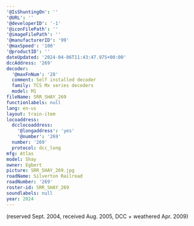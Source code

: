 ```yaml
---
'@IsShuntingOn': ''
'@URL': ''
'@developerID': '-1'
'@iconFilePath': ''
'@imageFilePath': ''
'@manufacturerID': '99'
'@maxSpeed': '100'
'@productID': ''
dateUpdated: '2024-04-06T11:43:47.975+00:00'
dccAddress: '269'
decoder:
  '@maxFnNum': '28'
  comment: Self installed decoder
  family: TCS Mx series decoders
  model: M1
fileName: SRR_SHAY_269
functionlabels: null
lang: en-us
layout: train-item
locoaddress:
  dcclocoaddress:
    '@longaddress': 'yes'
    '@number': '269'
  number: '269'
  protocol: dcc_long
mfg: Atlas
model: Shay
owner: Egbert
picture: SRR_SHAY_269.jpg
roadName: Silverton Railroad
roadNumber: '269'
roster-id: SRR_SHAY_269
soundlabels: null
year: 2024
---
```

(reserved Sept. 2004, received Aug. 2005, DCC  + weathered Apr. 2009)
